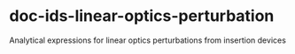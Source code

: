 # doc-ids-linear-optics-perturbation
Analytical expressions for linear optics perturbations from insertion devices
